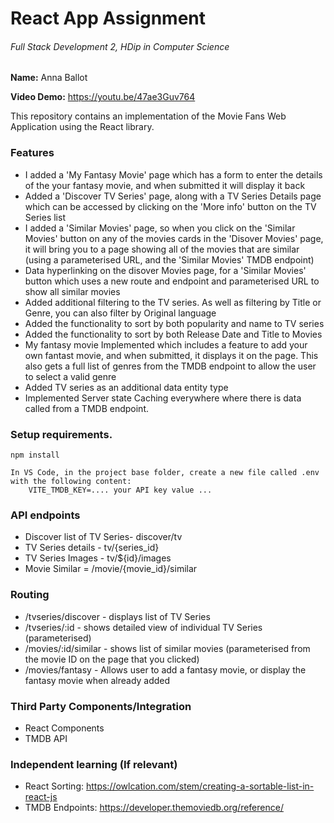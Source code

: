 # React App Assignment

###### Full Stack Development 2, HDip in Computer Science

__Name:__ Anna Ballot

__Video Demo:__ https://youtu.be/47ae3Guv764

This repository contains an implementation of the Movie Fans Web Application using the React library. 

### Features

+ I added a 'My Fantasy Movie' page which has a form to enter the details of the your fantasy movie, and when submitted it will display it back
+ Added a 'Discover TV Series' page, along with a TV Series Details page which can be accessed by clicking on the 'More info' button on the TV Series list
+ I added a 'Similar Movies' page, so when you click on the 'Similar Movies' button on any of the movies cards in the 'Disover Movies' page, it will bring  you to a page showing all of the movies that are similar (using a parameterised URL, and the 'Similar Movies' TMDB endpoint) 
+ Data hyperlinking on the disover Movies page, for a 'Similar Movies' button which uses a new route and endpoint and parameterised URL to show all similar movies
+ Added additional filtering to the TV series. As well as filtering by Title or Genre, you can also filter by Original language
+ Added the functionality to sort by both popularity and name to TV series
+ Added the functionality to sort by both Release Date and Title to Movies
+ My fantasy movie Implemented which includes a feature to add your own fantast movie, and when submitted, it displays it on the page.  This also gets a full list of genres from the TMDB endpoint to allow the user to select a valid genre
+ Added TV series as an additional data entity type
+ Implemented Server state Caching everywhere where there is data called from a TMDB endpoint.



### Setup requirements.

    npm install

    In VS Code, in the project base folder, create a new file called .env with the following content:
        VITE_TMDB_KEY=.... your API key value ...

### API endpoints

+ Discover list of TV Series- discover/tv
+ TV Series details - tv/{series_id}
+ TV Series Images - tv/${id}/images
+ Movie Similar = /movie/{movie_id}/similar



### Routing

+ /tvseries/discover  - displays list of TV Series
+ /tvseries/:id - shows detailed view of individual TV Series (parameterised)
+ /movies/:id/similar - shows list of similar movies (parameterised from the movie ID on the page that you clicked)
+ /movies/fantasy - Allows user to add a fantasy movie, or display the fantasy movie when already added



### Third Party Components/Integration

+ React Components
+ TMDB API



### Independent learning (If relevant)

+ React Sorting:    https://owlcation.com/stem/creating-a-sortable-list-in-react-js
+ TMDB Endpoints:   https://developer.themoviedb.org/reference/